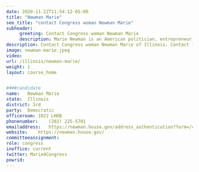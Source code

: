 ```yaml
---
date: 2020-11-22T11:54:12-05:00
title: "Newman Marie"
seo_title: "contact Congress woman Newman Marie"
subheader:
     greeting: Contact Congress woman Newman Marie 
     description: Marie Newman is an American politician, entrepreneur, marketing consultant, and nonprofit executive. She is currently the U.S. representative from Illinois's 3rd congressional district.
description: Contact Congress woman Newman Marie of Illinois. Contact information for Newman Marie includes email address, phone number, and mailing address.
image: newman-marie.jpeg
video: 
url: /illinois/newman-marie/
weight: 1
layout: course_home


####candidate
name:	Newman Marie
state:	Illinois
district: 3rd
party:	Democratic
officeroom:	1022 LHOB
phonenumber:	(202) 225-5701
emailaddress:	https://newman.house.gov/address_authentication?form=/contact
website:	https://newman.house.gov/
committeeassignment: 
role: congress
inoffice: current
twitter: Marie4Congress
powrid: 
---
```


